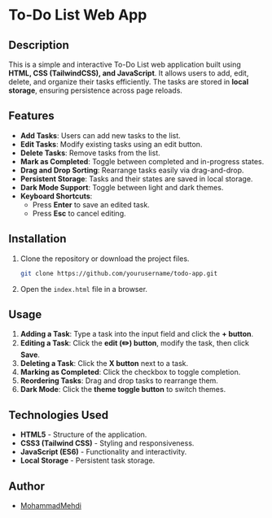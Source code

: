 # To-Do List Web App

## Description
This is a simple and interactive To-Do List web application built using **HTML, CSS (TailwindCSS), and JavaScript**. It allows users to add, edit, delete, and organize their tasks efficiently. The tasks are stored in **local storage**, ensuring persistence across page reloads.

## Features
- **Add Tasks**: Users can add new tasks to the list.
- **Edit Tasks**: Modify existing tasks using an edit button.
- **Delete Tasks**: Remove tasks from the list.
- **Mark as Completed**: Toggle between completed and in-progress states.
- **Drag and Drop Sorting**: Rearrange tasks easily via drag-and-drop.
- **Persistent Storage**: Tasks and their states are saved in local storage.
- **Dark Mode Support**: Toggle between light and dark themes.
- **Keyboard Shortcuts**:
  - Press **Enter** to save an edited task.
  - Press **Esc** to cancel editing.

## Installation
1. Clone the repository or download the project files.
   ```bash
   git clone https://github.com/yourusername/todo-app.git
   ```
2. Open the `index.html` file in a browser.

## Usage
1. **Adding a Task**: Type a task into the input field and click the **+ button**.
2. **Editing a Task**: Click the **edit (✏️) button**, modify the task, then click **Save**.
3. **Deleting a Task**: Click the **X button** next to a task.
4. **Marking as Completed**: Click the checkbox to toggle completion.
5. **Reordering Tasks**: Drag and drop tasks to rearrange them.
6. **Dark Mode**: Click the **theme toggle button** to switch themes.

## Technologies Used
- **HTML5** - Structure of the application.
- **CSS3 (Tailwind CSS)** - Styling and responsiveness.
- **JavaScript (ES6)** - Functionality and interactivity.
- **Local Storage** - Persistent task storage.

## Author
- [MohammadMehdi](https://github.com/MohammadMehdi-98)
